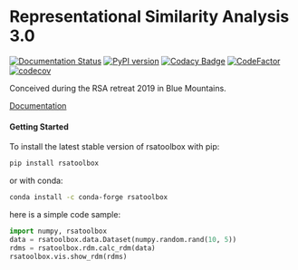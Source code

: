 # Representational Similarity Analysis 3.0

[![Documentation Status](https://readthedocs.org/projects/rsatoolbox/badge/?version=latest)](https://rsatoolbox.readthedocs.io/en/latest/?badge=latest)
[![PyPI version](https://badge.fury.io/py/rsatoolbox.svg)](https://badge.fury.io/py/rsatoolbox)
[![Codacy Badge](https://app.codacy.com/project/badge/Grade/626ca9ec9f75485a9f73783c02710b1f)](https://www.codacy.com/gh/rsagroup/rsatoolbox?utm_source=github.com&amp;utm_medium=referral&amp;utm_content=rsagroup/rsatoolbox&amp;utm_campaign=Badge_Grade)
[![CodeFactor](https://www.codefactor.io/repository/github/rsagroup/rsatoolbox/badge)](https://www.codefactor.io/repository/github/rsagroup/rsatoolbox)
[![codecov](https://codecov.io/gh/rsagroup/rsatoolbox/branch/master/graph/badge.svg)](https://codecov.io/gh/rsagroup/rsatoolbox)


Conceived during the RSA retreat 2019 in Blue Mountains.

[Documentation](https://rsatoolbox.readthedocs.io/)


#### Getting Started

To install the latest stable version of rsatoolbox with pip:

```sh
pip install rsatoolbox
```

or with conda:

```sh
conda install -c conda-forge rsatoolbox
```


here is a simple code sample:

```python
import numpy, rsatoolbox
data = rsatoolbox.data.Dataset(numpy.random.rand(10, 5))
rdms = rsatoolbox.rdm.calc_rdm(data)
rsatoolbox.vis.show_rdm(rdms)
```